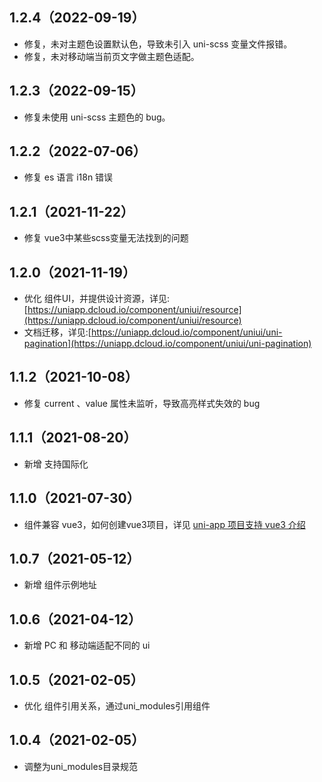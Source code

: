 ## 1.2.4（2022-09-19）
- 修复，未对主题色设置默认色，导致未引入 uni-scss 变量文件报错。
- 修复，未对移动端当前页文字做主题色适配。
## 1.2.3（2022-09-15）
- 修复未使用 uni-scss 主题色的 bug。
## 1.2.2（2022-07-06）
- 修复 es 语言 i18n 错误
## 1.2.1（2021-11-22）
- 修复 vue3中某些scss变量无法找到的问题
## 1.2.0（2021-11-19）
- 优化 组件UI，并提供设计资源，详见:[https://uniapp.dcloud.io/component/uniui/resource](https://uniapp.dcloud.io/component/uniui/resource)
- 文档迁移，详见:[https://uniapp.dcloud.io/component/uniui/uni-pagination](https://uniapp.dcloud.io/component/uniui/uni-pagination)
## 1.1.2（2021-10-08）
- 修复 current 、value 属性未监听，导致高亮样式失效的 bug
## 1.1.1（2021-08-20）
- 新增 支持国际化
## 1.1.0（2021-07-30）
- 组件兼容 vue3，如何创建vue3项目，详见 [uni-app 项目支持 vue3 介绍](https://ask.dcloud.net.cn/article/37834)
## 1.0.7（2021-05-12）
- 新增 组件示例地址
## 1.0.6（2021-04-12）
- 新增 PC 和 移动端适配不同的 ui 
## 1.0.5（2021-02-05）
- 优化 组件引用关系，通过uni_modules引用组件

## 1.0.4（2021-02-05）
- 调整为uni_modules目录规范
